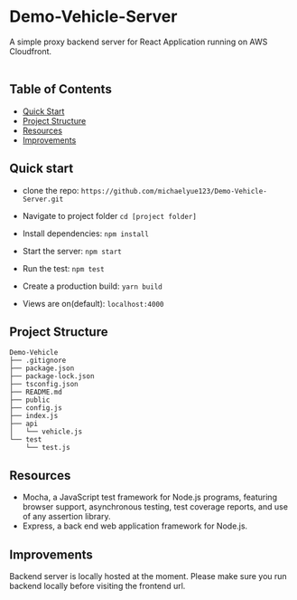 # Demo-Vehicle-Server

A simple proxy backend server for React Application running on AWS Cloudfront. <br><br>

## Table of Contents

- [Quick Start](#quick-start)
- [Project Structure](#file-structure)
- [Resources](#resources)
- [Improvements](#improvements)

## Quick start

- clone the repo: `https://github.com/michaelyue123/Demo-Vehicle-Server.git`

- Navigate to project folder
  `cd [project folder]`

- Install dependencies:
  `npm install`

- Start the server:
  `npm start`

- Run the test:
  `npm test`

- Create a production build:
  `yarn build`

- Views are on(default):
  `localhost:4000`

## Project Structure

```
Demo-Vehicle
├── .gitignore
├── package.json
├── package-lock.json
├── tsconfig.json
├── README.md
├── public
├── config.js
├── index.js
├── api
│	└── vehicle.js
└── test
	└── test.js
```

## Resources

- Mocha, a JavaScript test framework for Node.js programs, featuring browser support, asynchronous testing, test coverage reports, and use of any assertion library.
- Express, a back end web application framework for Node.js.


## Improvements

Backend server is locally hosted at the moment. Please make sure you run backend locally before visiting the frontend url.
